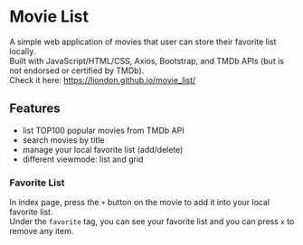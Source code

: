 # Movie List
A simple web application of movies that user can store their favorite list locally.  
Built with JavaScript/HTML/CSS, Axios, Bootstrap, and TMDb APIs (but is not endorsed or certified by TMDb).  
Check it here: https://liondon.github.io/movie_list/

## Features
- list TOP100 popular movies from TMDb API
- search movies by title
- manage your local favorite list (add/delete)
- different viewmode: list and grid

### Favorite List
In index page, press the `+` button on the movie to add it into your local favorite list.  
Under the `favorite` tag, you can see your favorite list and you can press `x` to remove any item.
